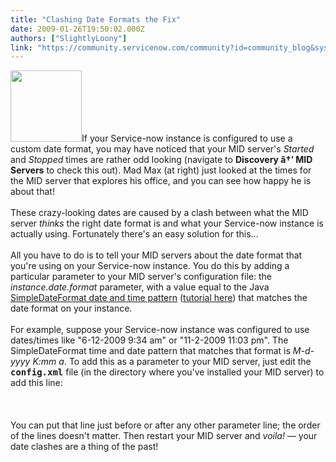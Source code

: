 ```yaml
---
title: "Clashing Date Formats the Fix"
date: 2009-01-26T19:50:02.000Z
authors: ["SlightlyLoony"]
link: "https://community.servicenow.com/community?id=community_blog&sys_id=f97c62e1dbd0dbc01dcaf3231f9619a7"
---
```

<p><img  alt="" class="jive-image" src="1b8684c6db181344e9737a9e0f961929.iix" style="width: auto; height: 114px;" />If your Service-now instance is configured to use a custom date format, you may have noticed that your MID server's <i>Started</i> and <i>Stopped</i> times are rather odd looking (navigate to <b>Discovery â†’ MID Servers</b> to check this out). Mad Max (at right) just looked at the times for the MID server that explores his office, and you can see how happy he is about that!<br /><br />These crazy-looking dates are caused by a clash between what the MID server <i>thinks</i> the right date format is and what your Service-now instance is actually using. Fortunately there's an easy solution for this...<!--break--><br /><br />All you have to do is to tell your MID servers about the date format that you're using on your Service-now instance. You do this by adding a particular parameter to your MID server's configuration file: the <i>instance.date.format</i> parameter, with a value equal to the Java <a title="va.sun.com/j2se/1.4.2/docs/api/java/text/SimpleDateFormat.html" href="http://java.sun.com/j2se/1.4.2/docs/api/java/text/SimpleDateFormat.html">SimpleDateFormat date and time pattern</a> (<a title="va.sun.com/docs/books/tutorial/i18n/format/simpleDateFormat.html" href="http://java.sun.com/docs/books/tutorial/i18n/format/simpleDateFormat.html">tutorial here</a>) that matches the date format on your instance.<br /><br />For example, suppose your Service-now instance was configured to use dates/times like "6-12-2009 9:34 am" or "11-2-2009 11:03 pm". The SimpleDateFormat time and date pattern that matches that format is <i>M-d-yyyy K:mm a</i>. To add this as a parameter to your MID server, just edit the <b><tt>config.xml</tt></b> file (in the directory where you've installed your MID server) to add this line:<br /><br /><br /><br />You can put that line just before or after any other parameter line; the order of the lines doesn't matter. Then restart your MID server and <i>voila!</i> — your date clashes are a thing of the past!</p>
